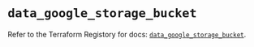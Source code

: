 # `data_google_storage_bucket`

Refer to the Terraform Registory for docs: [`data_google_storage_bucket`](https://www.terraform.io/docs/providers/google/d/storage_bucket).
